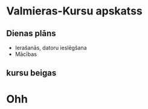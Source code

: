 # Valmieras-Kursu apskatss
## Dienas plāns
- Ierašanās, datoru ieslēgšana
- Mācības

## kursu beigas

# Ohh
